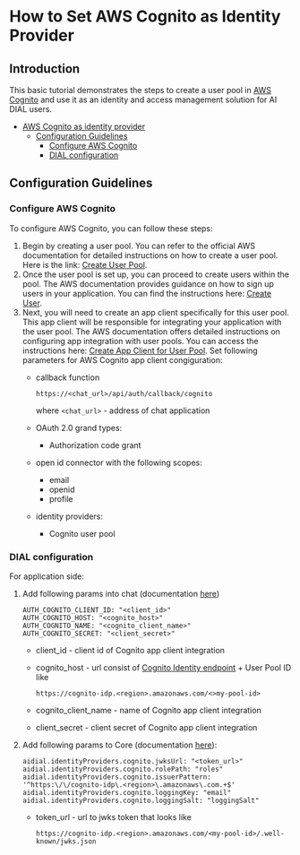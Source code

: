 # How to Set AWS Cognito as Identity Provider

## Introduction

This basic tutorial demonstrates the steps to create a user pool in [AWS Cognito](https://docs.aws.amazon.com/cognito/latest/developerguide/cognito-user-identity-pools.html) and use it as an identity and access management solution for AI DIAL users.

<div class="docusaurus-ignore">

- [AWS Cognito as identity provider](#how-to-set-aws-cognito-as-identity-provider)
  - [Configuration Guidelines](#configuration-guidelines)
    - [Configure AWS Cognito](#configure-aws-cognito)
    - [DIAL configuration](#dial-configuration)

</div>

## Configuration Guidelines

### Configure AWS Cognito

To configure AWS Cognito, you can follow these steps:

1. Begin by creating a user pool. You can refer to the official AWS documentation for detailed instructions on how to create a user pool. Here is the link: [Create User Pool](https://docs.aws.amazon.com/cognito/latest/developerguide/tutorial-create-user-pool.html).
2. Once the user pool is set up, you can proceed to create users within the pool. The AWS documentation provides guidance on how to sign up users in your application. You can find the instructions here: [Create User](https://docs.aws.amazon.com/cognito/latest/developerguide/signing-up-users-in-your-app.html).
3. Next, you will need to create an app client specifically for this user pool. This app client will be responsible for integrating your application with the user pool. The AWS documentation offers detailed instructions on configuring app integration with user pools. You can access the instructions here: [Create App Client for User Pool](https://docs.aws.amazon.com/cognito/latest/developerguide/cognito-user-pools-configuring-app-integration.html). Set following parameters for AWS Cognito app client congiguration:
    - callback function
    
      ```
      https://<chat_url>/api/auth/callback/cognito
      ```
    
      where ```<chat_url>``` - address of chat application
    
    - OAuth 2.0 grand types:
      - Authorization code grant
    - open id connector with the following scopes:
      - email
      - openid
      - profile
    - identity providers:
      - Cognito user pool

### DIAL configuration

For application side:
1. Add following params into chat (documentation [here](https://github.com/epam/ai-dial-chat/blob/development/apps/chat/README.md#environment-variables))
    ```
    AUTH_COGNITO_CLIENT_ID: "<client_id>"
    AUTH_COGNITO_HOST: "<cognito_host>"
    AUTH_COGNITO_NAME: "<cognito_client_name>"
    AUTH_COGNITO_SECRET: "<client_secret>"
    ```

    - client_id - client id of Cognito app client integration
    - cognito_host - url consist of [Cognito Identity endpoint](https://docs.aws.amazon.com/general/latest/gr/cognito_identity.html) + User Pool ID like

      ```https://cognito-idp.<region>.amazonaws.com/<>my-pool-id>```

    - cognito_client_name - name of Cognito app client integration
    - client_secret - client secret of Cognito app client integration
3. Add following params to Core (documentation [here](https://github.com/epam/ai-dial-core?tab=readme-ov-file#configuration)):
    ```
    aidial.identityProviders.cognito.jwksUrl: "<token_url>"
    aidial.identityProviders.cognito.rolePath: "roles"
    aidial.identityProviders.cognito.issuerPattern: '^https:\/\/cognito-idp\.<region>\.amazonaws\.com.+$'
    aidial.identityProviders.cognito.loggingKey: "email"
    aidial.identityProviders.cognito.loggingSalt: "loggingSalt"

    ```
    - token_url - url to jwks token that looks like

      ```https://cognito-idp.<region>.amazonaws.com/<my-pool-id>/.well-known/jwks.json```
